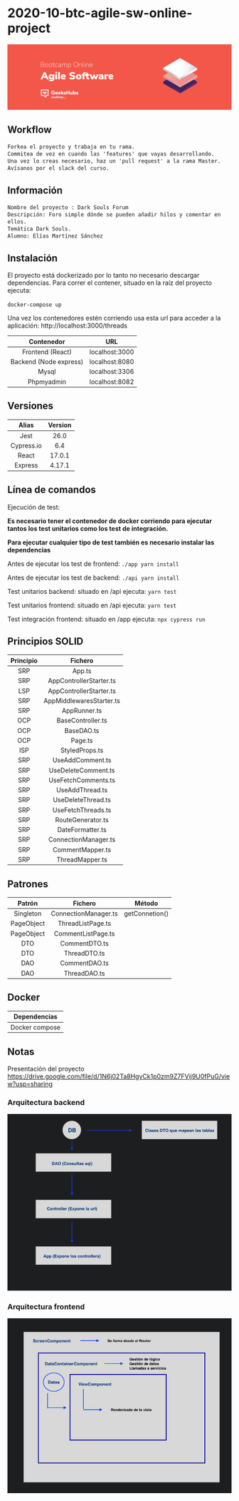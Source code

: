 # 2020-10-btc-agile-sw-online-project

<p align="center">
    <img src="https://github.com/GeeksHubsAcademy/2020-geekshubs-media/blob/master/image/githubagilesoftware.jpg" >	
</p>

## Workflow
```
Forkea el proyecto y trabaja en tu rama.
Commitea de vez en cuando las 'features' que vayas desarrollando.
Una vez lo creas necesario, haz un 'pull request' a la rama Master.
Avísanos por el slack del curso.
```

## Información
```
Nombre del proyecto : Dark Souls Forum 
Descripción: Foro simple dónde se pueden añadir hilos y comentar en ellos.
Temática Dark Souls.
Alumno: Elías Martínez Sánchez
```

## Instalación
El proyecto está dockerizado por lo tanto no necesario descargar dependencias.
Para correr el contener, situado en la raíz del proyecto ejecuta:

``docker-compose up``

Una vez los contenedores estén corriendo usa esta url para acceder a la aplicación:
http://localhost:3000/threads

| Contenedor | URL |
| :-------: | :------: |
| Frontend (React) | localhost:3000 |
| Backend (Node express) | localhost:8080 | 
| Mysql | localhost:3306 | 
| Phpmyadmin | localhost:8082 | 


## Versiones
| Alias | Version |
| :-------: | :------: |
| Jest | 26.0 |
| Cypress.io | 6.4 | 
| React | 17.0.1 | 
| Express | 4.17.1 | 


## Línea de comandos

Ejecución de test: 

**Es necesario tener el contenedor de docker corriendo para ejecutar tantos los
test unitarios como los test de integración.**

**Para ejecutar cualquier tipo de test también es necesario instalar las dependencias**

Antes de ejecutar los test de frontend: ```./app yarn install```

Antes de ejecutar los test de backend: ```./api yarn install```

Test unitarios backend: situado en /api ejecuta:
``yarn test``

Test unitarios frontend: situado en /api ejecuta:
``yarn test``

Test integración frontend: situado en /app ejecuta:
``npx cypress run``


## Principios SOLID
| Principio | Fichero 
| :-------: | :------: |
| SRP | App.ts  |
| SRP | AppControllerStarter.ts  |
| LSP | AppControllerStarter.ts  |
| SRP | AppMiddlewaresStarter.ts  |
| SRP | AppRunner.ts  |
| OCP | BaseController.ts  |
| OCP | BaseDAO.ts  |
| OCP | Page.ts  |
| ISP | StyledProps.ts  |
| SRP | UseAddComment.ts  |
| SRP | UseDeleteComment.ts  |
| SRP | UseFetchComments.ts  |
| SRP | UseAddThread.ts  |
| SRP | UseDeleteThread.ts  |
| SRP | UseFetchThreads.ts  |
| SRP | RouteGenerator.ts  |
| SRP | DateFormatter.ts  |
| SRP | ConnectionManager.ts  |
| SRP | CommentMapper.ts  |
| SRP | ThreadMapper.ts  |

## Patrones
| Patrón | Fichero | Método
| :-------: | :------: |:------: |
| Singleton | ConnectionManager.ts  | getConnetion() |
| PageObject | ThreadListPage.ts
| PageObject | CommentListPage.ts
| DTO | CommentDTO.ts
| DTO | ThreadDTO.ts
| DAO | CommentDAO.ts
| DAO | ThreadDAO.ts


## Docker
| Dependencias 
| :-------: | 
| Docker compose | 

## Notas
Presentación del proyecto
https://drive.google.com/file/d/1N6j02Ta8HgyCk1p0zm9Z7FVij9U0fPuG/view?usp=sharing

### Arquitectura backend
![](backend-architecture.png)

### Arquitectura frontend
![](frontend-architecture.png)
